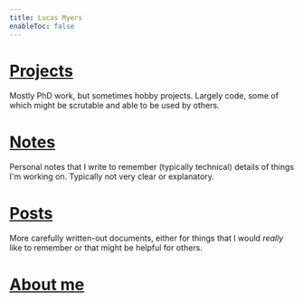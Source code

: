 ```yaml
---
title: Lucas Myers
enableToc: false
---
```


# [Projects](notes/projects.md)

Mostly PhD work, but sometimes hobby projects. Largely code, some of which might be scrutable and able to be used by others.

# [Notes](notes/notes.md)

Personal notes that I write to remember (typically technical) details of things I'm working on. Typically not very clear or explanatory.

# [Posts](notes/projects.md)

More carefully written-out documents, either for things that I would *really* like to remember or that might be helpful for others.

# [About me](notes/projects.md)
